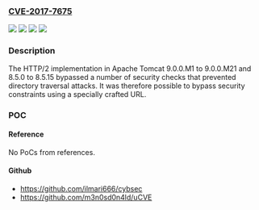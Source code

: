 ### [CVE-2017-7675](https://cve.mitre.org/cgi-bin/cvename.cgi?name=CVE-2017-7675)
![](https://img.shields.io/static/v1?label=Product&message=Apache%20Tomcat&color=blue)
![](https://img.shields.io/static/v1?label=Version&message=8.5.0%20to%208.5.15%20&color=brightgreen)
![](https://img.shields.io/static/v1?label=Version&message=9.0.0.M1%20to%209.0.0.M21%20&color=brightgreen)
![](https://img.shields.io/static/v1?label=Vulnerability&message=Information%20Disclosure&color=brightgreen)

### Description

The HTTP/2 implementation in Apache Tomcat 9.0.0.M1 to 9.0.0.M21 and 8.5.0 to 8.5.15 bypassed a number of security checks that prevented directory traversal attacks. It was therefore possible to bypass security constraints using a specially crafted URL.

### POC

#### Reference
No PoCs from references.

#### Github
- https://github.com/ilmari666/cybsec
- https://github.com/m3n0sd0n4ld/uCVE

